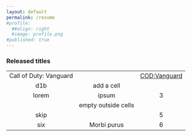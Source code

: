 ```yaml
---
layout: default
permalink: /resume
#profile:
  ##align: right
  #image: profile.png
#published: true
---
```


### Released titles

| |                    | |
|:--------:|:--------------------------:|:--------:|
| Call of Duty: Vanguard ||[COD:Vanguard](/assets/images/resume/vanguard.jpg)|
| d1b      | add a cell                 |          |
| lorem    | ipsum                      | 3        |
|          | empty outside cells        |          |
| skip     |                            | 5        |
| six      | Morbi purus                | 6        |